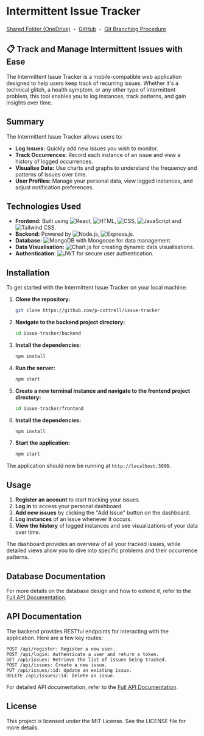 
# Intermittent Issue Tracker

[Shared Folder (OneDrive)](https://edithcowanuni-my.sharepoint.com/:f:/r/personal/pcottrel_our_ecu_edu_au/Documents/CSG3101%20Applied%20Project?csf=1&web=1&e=3xdVdA) ・ [GitHub](https://github.com/p-cottrell/issue-tracker/) ・ [Git Branching Procedure](https://github.com/p-cottrell/issue-tracker/blob/main/Git%20Branching%20Procedure.md)

## 📋 Track and Manage Intermittent Issues with Ease

The Intermittent Issue Tracker is a mobile-compatible web application designed to help users keep track of recurring issues. Whether it's a technical glitch, a health symptom, or any other type of intermittent problem, this tool enables you to log instances, track patterns, and gain insights over time.


## Summary

The Intermittent Issue Tracker allows users to:

- **Log Issues:** Quickly add new issues you wish to monitor.
- **Track Occurrences:** Record each instance of an issue and view a history of logged occurrences.
- **Visualise Data:** Use charts and graphs to understand the frequency and patterns of issues over time.
- **User Profiles:** Manage your personal data, view logged instances, and adjust notification preferences.

## Technologies Used

- **Frontend:** Built using <img alt="React" src="https://custom-icon-badges.demolab.com/badge/React-025E9F.svg?logo=react&logoColor=white">, <img alt="HTML" src="https://img.shields.io/badge/HTML-E34F26.svg?logo=html5&logoColor=white">, <img alt="CSS" src="https://img.shields.io/badge/CSS-1572B6.svg?logo=css3&logoColor=white">, <img alt="JavaScript" src="https://img.shields.io/badge/JavaScript-F7DF1E.svg?logo=javascript&logoColor=black"> and <img alt="Tailwind CSS" src="https://img.shields.io/badge/Tailwind_CSS-38B2AC.svg?logo=tailwindcss&logoColor=white">.
- **Backend:** Powered by <img alt="Node.js" src="https://img.shields.io/badge/Node.js-8CC84C.svg?logo=node.js&logoColor=white">, <img alt="Express.js" src="https://img.shields.io/badge/Express.js-000000.svg?logo=express&logoColor=white">.
- **Database:** <img alt="MongoDB" src="https://img.shields.io/badge/MongoDB-47A248.svg?logo=mongodb&logoColor=white"> with Mongoose for data management.
- **Data Visualisation:** <img alt="Chart.js" src="https://img.shields.io/badge/Chart.js-F7D03C.svg?logo=chart.js&logoColor=black"> for creating dynamic data visualisations.
- **Authentication**: <img alt="JWT" src="https://img.shields.io/badge/JSON_Web_Tokens-000000.svg?logo=json-web-tokens&logoColor=white"> for secure user authentication.

## Installation

To get started with the Intermittent Issue Tracker on your local machine:

1. **Clone the repository:**

   ```bash
   git clone https://github.com/p-cottrell/issue-tracker
   ```
2. **Navigate to the backend project directory:**

   ```bash
   cd issue-tracker/backend
   ```

3. **Install the dependencies:**

   ```bash
   npm install
   ```

4. **Run the server:**

   ```bash
   npm start
   ```

5. **Create a new terminal instance and navigate to the frontend project directory:**

   ```bash
   cd issue-tracker/frontend
   ```

6. **Install the dependencies:**

   ```bash
   npm install
   ```

7. **Start the application:**

   ```bash
   npm start
   ```

The application should now be running at `http://localhost:3000`.



## Usage

1. **Register an account** to start tracking your issues.
2. **Log in** to access your personal dashboard.
3. **Add new issues** by clicking the "Add Issue" button on the dashboard.
4. **Log instances** of an issue whenever it occurs.
5. **View the history** of logged instances and see visualizations of your data over time.

The dashboard provides an overview of all your tracked issues, while detailed views allow you to dive into specific problems and their occurrence patterns.

## Database Documentation

For more details on the database design and how to extend it, refer to the [Full API Documentation](https://github.com/p-cottrell/issue-tracker/blob/main/db/README.md).


## API Documentation

The backend provides RESTful endpoints for interacting with the application. Here are a few key routes:

    POST /api/register: Register a new user.
    POST /api/login: Authenticate a user and return a token.
    GET /api/issues: Retrieve the list of issues being tracked.
    POST /api/issues: Create a new issue.
    PUT /api/issues/:id: Update an existing issue.
    DELETE /api/issues/:id: Delete an issue.

For detailed API documentation, refer to the [Full API Documentation](https://github.com/p-cottrell/issue-tracker/blob/main/api_documentation/API_DOCUMENTATION.md).


## License

This project is licensed under the MIT License. See the LICENSE file for more details.
